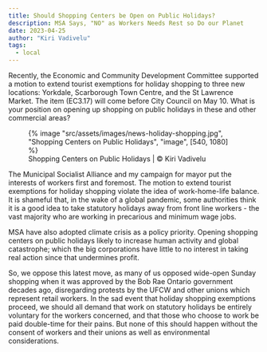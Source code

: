 ```yaml
---
title: Should Shopping Centers be Open on Public Holidays?
description: MSA Says, "NO" as Workers Needs Rest so Do our Planet
date: 2023-04-25
author: "Kiri Vadivelu"
tags:
  - local
---
```


Recently, the Economic and Community Development Committee supported a motion to extend tourist exemptions for holiday shopping to three new locations: Yorkdale, Scarborough Town Centre, and the St Lawrence Market. The item (EC3.17) will come before City Council on May 10. What is your position on opening up shopping on public holidays in these and other commercial areas?

<!-- excerpt -->

<figure>
{% image "src/assets/images/news-holiday-shopping.jpg", "Shopping Centers on Public Holidays", "image", [540, 1080] %}
<figcaption>Shopping Centers on Public Holidays | © Kiri Vadivelu</figcaption>
</figure>

The Municipal Socialist Alliance and my campaign for mayor put the interests of workers first and foremost. The motion to extend tourist exemptions for holiday shopping violate the idea of work-home-life balance. It is shameful that, in the wake of a global pandemic, some authorities think it is a good idea to take statutory holidays away from front line workers - the vast majority who are working in precarious and minimum wage jobs.

MSA have also adopted climate crisis as a policy priority. Opening shopping centers on public holidays likely to increase human activity and global catastrophe; which the big corporations have little to no interest in taking real action since that undermines profit.

So, we oppose this latest move, as many of us opposed wide-open Sunday shopping when it was approved by the Bob Rae Ontario government decades ago, disregarding protests by the UFCW and other unions which represent retail workers. In the sad event that holiday shopping exemptions proceed, we should all demand that work on statutory holidays be entirely voluntary for the workers concerned, and that those who choose to work be paid double-time for their pains. But none of this should happen without the consent of workers and their unions as well as environmental considerations.
